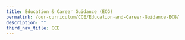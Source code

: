 ```yaml
---
title: Education & Career Guidance (ECG)
permalink: /our-curriculum/CCE/Education-and-Career-Guidance-ECG/
description: ""
third_nav_title: CCE
---
```

